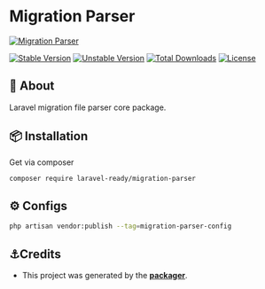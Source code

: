 # Migration Parser

[![Migration Parser](https://preview.dragon-code.pro/LaravelReady/migration-parser.svg?brand=laravel)](https://github.com/laravel-ready/migration-parser)

[![Stable Version][badge_stable]][link_packagist]
[![Unstable Version][badge_unstable]][link_packagist]
[![Total Downloads][badge_downloads]][link_packagist]
[![License][badge_license]][link_license]

## 📂 About

Laravel migration file parser core package.


## 📦 Installation

Get via composer

```bash
composer require laravel-ready/migration-parser
```


## ⚙️ Configs

```bash
php artisan vendor:publish --tag=migration-parser-config
```


## ⚓Credits

- This project was generated by the **[packager](https://github.com/laravel-ready/packager)**.

[badge_downloads]:      https://img.shields.io/packagist/dt/laravel-ready/migration-parser.svg?style=flat-square

[badge_license]:        https://img.shields.io/packagist/l/laravel-ready/migration-parser.svg?style=flat-square

[badge_stable]:         https://img.shields.io/github/v/release/laravel-ready/migration-parser?label=stable&style=flat-square

[badge_unstable]:       https://img.shields.io/badge/unstable-dev--main-orange?style=flat-square

[link_license]:         LICENSE

[link_packagist]:       https://packagist.org/packages/laravel-ready/migration-parser
